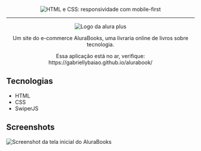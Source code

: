<p align="center"> <img src="https://imgur.com/Hy6t2jH.png" alt="HTML e CSS: responsividade com mobile-first"> </p>

<hr>
<p align="center"> <img src="https://github.com/MonicaHillman/alurabooks/blob/aula05/img/Logo.svg" alt="Logo da alura plus"> </p>
<p align="center">Um site do e-commerce AluraBooks, uma livraria online de livros sobre tecnologia.</p>
<p align="center">Essa aplicação está no ar, verifique: https://gabriellybaiao.github.io/alurabook/</p>
</hr>

## Tecnologias
* HTML
* CSS
* SwiperJS

## Screenshots
![Screenshot da tela inicial do AluraBooks](https://imgur.com/6GsjQvJ.png)
